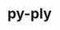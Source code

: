 ---
title: "py-ply"
layout: cache
categories: [package, develop-2023-09-10]
meta: {"versions": ["3.11"], "compilers": ["apple-clang@=14.0.0", "gcc@=11.1.0", "gcc@=11.3.0", "gcc@=12.1.0", "gcc@=7.3.1", "gcc@=7.5.0", "oneapi@=2023.2.0"], "oss": ["amzn2", "ubuntu18.04", "ubuntu20.04", "ubuntu22.04", "ventura"], "platforms": ["darwin", "linux"], "targets": ["aarch64", "neoverse_n1", "ppc64le", "x86_64", "x86_64_v3"], "stacks": ["aws-isc", "aws-isc-aarch64", "e4s", "e4s-oneapi", "e4s-power", "gpu-tests", "ml-darwin-aarch64-mps", "ml-linux-x86_64-cpu", "ml-linux-x86_64-cuda", "ml-linux-x86_64-rocm", "radiuss", "root", "tutorial"], "num_specs": 21, "num_specs_by_stack": {"root": 21, "ml-darwin-aarch64-mps": 2, "aws-isc-aarch64": 2, "aws-isc": 1, "radiuss": 1, "e4s-power": 4, "e4s-oneapi": 1, "gpu-tests": 1, "e4s": 5, "ml-linux-x86_64-rocm": 4, "ml-linux-x86_64-cuda": 2, "ml-linux-x86_64-cpu": 2, "tutorial": 1}}
spec_details: [{"hash": "bbpmtuqeqlnppfvgxp7xxgnlp7dlm4gz", "compiler": "apple-clang@=14.0.0", "versions": ["3.11"], "os": "ventura", "platform": "darwin", "target": "aarch64", "variants": ["build_system=python_pip"], "stacks": ["root", "ml-darwin-aarch64-mps"], "size": "-", "tarball": "https://binaries.spack.io/releases/develop-2023-09-10/build_cache/darwin-ventura-aarch64/apple-clang-14.0.0/py-ply-3.11/darwin-ventura-aarch64-apple-clang-14.0.0-py-ply-3.11-bbpmtuqeqlnppfvgxp7xxgnlp7dlm4gz.spack"}, {"hash": "2pci3bs34ezsruc33iisbd4h5yzgt7uv", "compiler": "apple-clang@=14.0.0", "versions": ["3.11"], "os": "ventura", "platform": "darwin", "target": "aarch64", "variants": ["build_system=python_pip"], "stacks": ["root", "ml-darwin-aarch64-mps"], "size": "-", "tarball": "https://binaries.spack.io/releases/develop-2023-09-10/build_cache/darwin-ventura-aarch64/apple-clang-14.0.0/py-ply-3.11/darwin-ventura-aarch64-apple-clang-14.0.0-py-ply-3.11-2pci3bs34ezsruc33iisbd4h5yzgt7uv.spack"}, {"hash": "rvnzrn2j2fzcdqgagbwoqcse3omiiqan", "compiler": "gcc@=7.3.1", "versions": ["3.11"], "os": "amzn2", "platform": "linux", "target": "aarch64", "variants": ["build_system=python_pip"], "stacks": ["aws-isc-aarch64", "root"], "size": "-", "tarball": "https://binaries.spack.io/releases/develop-2023-09-10/build_cache/linux-amzn2-aarch64/gcc-7.3.1/py-ply-3.11/linux-amzn2-aarch64-gcc-7.3.1-py-ply-3.11-rvnzrn2j2fzcdqgagbwoqcse3omiiqan.spack"}, {"hash": "afazfbsicd5cx3ufftkmtfgxdgtjqhms", "compiler": "gcc@=7.3.1", "versions": ["3.11"], "os": "amzn2", "platform": "linux", "target": "neoverse_n1", "variants": ["build_system=python_pip"], "stacks": ["aws-isc-aarch64", "root"], "size": "-", "tarball": "https://binaries.spack.io/releases/develop-2023-09-10/build_cache/linux-amzn2-neoverse_n1/gcc-7.3.1/py-ply-3.11/linux-amzn2-neoverse_n1-gcc-7.3.1-py-ply-3.11-afazfbsicd5cx3ufftkmtfgxdgtjqhms.spack"}, {"hash": "pcfdcjkbndpqabrdm2hfaoicffzc225h", "compiler": "gcc@=7.3.1", "versions": ["3.11"], "os": "amzn2", "platform": "linux", "target": "x86_64_v3", "variants": ["build_system=python_pip"], "stacks": ["root", "aws-isc"], "size": "-", "tarball": "https://binaries.spack.io/releases/develop-2023-09-10/build_cache/linux-amzn2-x86_64_v3/gcc-7.3.1/py-ply-3.11/linux-amzn2-x86_64_v3-gcc-7.3.1-py-ply-3.11-pcfdcjkbndpqabrdm2hfaoicffzc225h.spack"}, {"hash": "wj6fmhrhsrcyaatjslmtcvp2levv2hvl", "compiler": "gcc@=7.5.0", "versions": ["3.11"], "os": "ubuntu18.04", "platform": "linux", "target": "x86_64_v3", "variants": ["build_system=python_pip"], "stacks": ["root", "radiuss"], "size": "-", "tarball": "https://binaries.spack.io/releases/develop-2023-09-10/build_cache/linux-ubuntu18.04-x86_64_v3/gcc-7.5.0/py-ply-3.11/linux-ubuntu18.04-x86_64_v3-gcc-7.5.0-py-ply-3.11-wj6fmhrhsrcyaatjslmtcvp2levv2hvl.spack"}, {"hash": "idhz7mgnaf4row2cvd4tig4jq5chh2g6", "compiler": "gcc@=11.1.0", "versions": ["3.11"], "os": "ubuntu20.04", "platform": "linux", "target": "ppc64le", "variants": ["build_system=python_pip"], "stacks": ["root", "e4s-power"], "size": "-", "tarball": "https://binaries.spack.io/releases/develop-2023-09-10/build_cache/linux-ubuntu20.04-ppc64le/gcc-11.1.0/py-ply-3.11/linux-ubuntu20.04-ppc64le-gcc-11.1.0-py-ply-3.11-idhz7mgnaf4row2cvd4tig4jq5chh2g6.spack"}, {"hash": "rdtaoi5pqtz523xpn6wsexie5uzcvb23", "compiler": "gcc@=11.1.0", "versions": ["3.11"], "os": "ubuntu20.04", "platform": "linux", "target": "ppc64le", "variants": ["build_system=python_pip"], "stacks": ["root", "e4s-power"], "size": "-", "tarball": "https://binaries.spack.io/releases/develop-2023-09-10/build_cache/linux-ubuntu20.04-ppc64le/gcc-11.1.0/py-ply-3.11/linux-ubuntu20.04-ppc64le-gcc-11.1.0-py-ply-3.11-rdtaoi5pqtz523xpn6wsexie5uzcvb23.spack"}, {"hash": "fhgyfwou3h3ukkmdtialgyrkqnokbg26", "compiler": "gcc@=11.1.0", "versions": ["3.11"], "os": "ubuntu20.04", "platform": "linux", "target": "ppc64le", "variants": ["build_system=python_pip"], "stacks": ["root", "e4s-power"], "size": "-", "tarball": "https://binaries.spack.io/releases/develop-2023-09-10/build_cache/linux-ubuntu20.04-ppc64le/gcc-11.1.0/py-ply-3.11/linux-ubuntu20.04-ppc64le-gcc-11.1.0-py-ply-3.11-fhgyfwou3h3ukkmdtialgyrkqnokbg26.spack"}, {"hash": "ranqllzde7wbqbrpfh4krta2uiehyzjz", "compiler": "gcc@=11.1.0", "versions": ["3.11"], "os": "ubuntu20.04", "platform": "linux", "target": "ppc64le", "variants": ["build_system=python_pip"], "stacks": ["root", "e4s-power"], "size": "-", "tarball": "https://binaries.spack.io/releases/develop-2023-09-10/build_cache/linux-ubuntu20.04-ppc64le/gcc-11.1.0/py-ply-3.11/linux-ubuntu20.04-ppc64le-gcc-11.1.0-py-ply-3.11-ranqllzde7wbqbrpfh4krta2uiehyzjz.spack"}, {"hash": "jxpjahce4kcfg7d3qndbgtc4timyouit", "compiler": "oneapi@=2023.2.0", "versions": ["3.11"], "os": "ubuntu20.04", "platform": "linux", "target": "x86_64", "variants": ["build_system=python_pip"], "stacks": ["root", "e4s-oneapi"], "size": "-", "tarball": "https://binaries.spack.io/releases/develop-2023-09-10/build_cache/linux-ubuntu20.04-x86_64/oneapi-2023.2.0/py-ply-3.11/linux-ubuntu20.04-x86_64-oneapi-2023.2.0-py-ply-3.11-jxpjahce4kcfg7d3qndbgtc4timyouit.spack"}, {"hash": "pwywh5lvvtctw4esfftt3quglyj5sj7c", "compiler": "gcc@=11.1.0", "versions": ["3.11"], "os": "ubuntu20.04", "platform": "linux", "target": "x86_64_v3", "variants": ["build_system=python_pip"], "stacks": ["root", "gpu-tests", "e4s"], "size": "-", "tarball": "https://binaries.spack.io/releases/develop-2023-09-10/build_cache/linux-ubuntu20.04-x86_64_v3/gcc-11.1.0/py-ply-3.11/linux-ubuntu20.04-x86_64_v3-gcc-11.1.0-py-ply-3.11-pwywh5lvvtctw4esfftt3quglyj5sj7c.spack"}, {"hash": "3vlz2jo36bidq5dyvsy4uczylz3kw77e", "compiler": "gcc@=11.1.0", "versions": ["3.11"], "os": "ubuntu20.04", "platform": "linux", "target": "x86_64_v3", "variants": ["build_system=python_pip"], "stacks": ["root", "e4s"], "size": "-", "tarball": "https://binaries.spack.io/releases/develop-2023-09-10/build_cache/linux-ubuntu20.04-x86_64_v3/gcc-11.1.0/py-ply-3.11/linux-ubuntu20.04-x86_64_v3-gcc-11.1.0-py-ply-3.11-3vlz2jo36bidq5dyvsy4uczylz3kw77e.spack"}, {"hash": "wb3b4kxyg7m4qw75q5yrixlue4sbsv6l", "compiler": "gcc@=11.1.0", "versions": ["3.11"], "os": "ubuntu20.04", "platform": "linux", "target": "x86_64_v3", "variants": ["build_system=python_pip"], "stacks": ["root", "e4s"], "size": "-", "tarball": "https://binaries.spack.io/releases/develop-2023-09-10/build_cache/linux-ubuntu20.04-x86_64_v3/gcc-11.1.0/py-ply-3.11/linux-ubuntu20.04-x86_64_v3-gcc-11.1.0-py-ply-3.11-wb3b4kxyg7m4qw75q5yrixlue4sbsv6l.spack"}, {"hash": "sheoncy6x4qc7cevqspl7ymyi7b7vulh", "compiler": "gcc@=11.1.0", "versions": ["3.11"], "os": "ubuntu20.04", "platform": "linux", "target": "x86_64_v3", "variants": ["build_system=python_pip"], "stacks": ["root", "e4s"], "size": "-", "tarball": "https://binaries.spack.io/releases/develop-2023-09-10/build_cache/linux-ubuntu20.04-x86_64_v3/gcc-11.1.0/py-ply-3.11/linux-ubuntu20.04-x86_64_v3-gcc-11.1.0-py-ply-3.11-sheoncy6x4qc7cevqspl7ymyi7b7vulh.spack"}, {"hash": "njiw6wjmb2kwrq3vfizllnrwlkbokei3", "compiler": "gcc@=11.1.0", "versions": ["3.11"], "os": "ubuntu20.04", "platform": "linux", "target": "x86_64_v3", "variants": ["build_system=python_pip"], "stacks": ["root", "e4s"], "size": "-", "tarball": "https://binaries.spack.io/releases/develop-2023-09-10/build_cache/linux-ubuntu20.04-x86_64_v3/gcc-11.1.0/py-ply-3.11/linux-ubuntu20.04-x86_64_v3-gcc-11.1.0-py-ply-3.11-njiw6wjmb2kwrq3vfizllnrwlkbokei3.spack"}, {"hash": "wmuyrizuez3bagexdf57ewbezdtvgqez", "compiler": "gcc@=11.3.0", "versions": ["3.11"], "os": "ubuntu22.04", "platform": "linux", "target": "x86_64_v3", "variants": ["build_system=python_pip"], "stacks": ["root", "ml-linux-x86_64-rocm", "ml-linux-x86_64-cuda", "ml-linux-x86_64-cpu"], "size": "-", "tarball": "https://binaries.spack.io/releases/develop-2023-09-10/build_cache/linux-ubuntu22.04-x86_64_v3/gcc-11.3.0/py-ply-3.11/linux-ubuntu22.04-x86_64_v3-gcc-11.3.0-py-ply-3.11-wmuyrizuez3bagexdf57ewbezdtvgqez.spack"}, {"hash": "zqrzpogmvgixiwwyeagvmhb3f7pjcvmo", "compiler": "gcc@=11.3.0", "versions": ["3.11"], "os": "ubuntu22.04", "platform": "linux", "target": "x86_64_v3", "variants": ["build_system=python_pip"], "stacks": ["root", "ml-linux-x86_64-rocm", "ml-linux-x86_64-cuda", "ml-linux-x86_64-cpu"], "size": "-", "tarball": "https://binaries.spack.io/releases/develop-2023-09-10/build_cache/linux-ubuntu22.04-x86_64_v3/gcc-11.3.0/py-ply-3.11/linux-ubuntu22.04-x86_64_v3-gcc-11.3.0-py-ply-3.11-zqrzpogmvgixiwwyeagvmhb3f7pjcvmo.spack"}, {"hash": "ayki2pujvplwmznemqcjj62ysgd4ndio", "compiler": "gcc@=11.3.0", "versions": ["3.11"], "os": "ubuntu22.04", "platform": "linux", "target": "x86_64_v3", "variants": ["build_system=python_pip"], "stacks": ["root", "ml-linux-x86_64-rocm"], "size": "-", "tarball": "https://binaries.spack.io/releases/develop-2023-09-10/build_cache/linux-ubuntu22.04-x86_64_v3/gcc-11.3.0/py-ply-3.11/linux-ubuntu22.04-x86_64_v3-gcc-11.3.0-py-ply-3.11-ayki2pujvplwmznemqcjj62ysgd4ndio.spack"}, {"hash": "cpgi5mh5kvzxri5o4uh5ivlzdsaadg6v", "compiler": "gcc@=11.3.0", "versions": ["3.11"], "os": "ubuntu22.04", "platform": "linux", "target": "x86_64_v3", "variants": ["build_system=python_pip"], "stacks": ["root", "ml-linux-x86_64-rocm"], "size": "-", "tarball": "https://binaries.spack.io/releases/develop-2023-09-10/build_cache/linux-ubuntu22.04-x86_64_v3/gcc-11.3.0/py-ply-3.11/linux-ubuntu22.04-x86_64_v3-gcc-11.3.0-py-ply-3.11-cpgi5mh5kvzxri5o4uh5ivlzdsaadg6v.spack"}, {"hash": "2oy6dszhp4hw4trebquwucf6yopke6sa", "compiler": "gcc@=12.1.0", "versions": ["3.11"], "os": "ubuntu22.04", "platform": "linux", "target": "x86_64_v3", "variants": ["build_system=python_pip"], "stacks": ["root", "tutorial"], "size": "-", "tarball": "https://binaries.spack.io/releases/develop-2023-09-10/build_cache/linux-ubuntu22.04-x86_64_v3/gcc-12.1.0/py-ply-3.11/linux-ubuntu22.04-x86_64_v3-gcc-12.1.0-py-ply-3.11-2oy6dszhp4hw4trebquwucf6yopke6sa.spack"}]
---